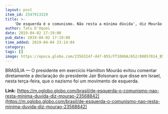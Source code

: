 ```yaml
---
layout: post
item_id: 2547913329
title: >-
    'De esquerda é o comunismo. Não resta a mínima dúvida', diz Mourão
author: Tatu D'Oquei
date: 2019-04-02 17:19:00
pub_date: 2019-04-02 17:19:00
time_added: 2019-04-04 23:14:04
category: 
tags: []
image: https://epoca.globo.com/23563247-d47-055/FT1086A/652/80857014_BSBBrasiliaBrasil28-01-2019PAO-presidente-em-exercicio-Hamilton-Mourao-sai-d.jpg
---
```


BRASÍLIA — O presidente em exercício Hamilton Mourão evitou comentar diretamente a declaração do presidente Jair Bolsonaro que disse em Israel, nesta terça-feira, que o nazismo foi um movimento de esquerda.

**Link:** [https://m.oglobo.globo.com/brasil/de-esquerda-o-comunismo-nao-resta-minima-duvida-diz-mourao-23568842](https://m.oglobo.globo.com/brasil/de-esquerda-o-comunismo-nao-resta-minima-duvida-diz-mourao-23568842)

